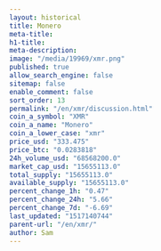 ```yaml
---
layout: historical
title: Monero
meta-title: 
h1-title: 
meta-description: 
image: "/media/19969/xmr.png"
published: true
allow_search_engine: false
sitemap: false
enable_comment: false
sort_order: 13
permalink: "/en/xmr/discussion.html"
coin_a_symbol: "XMR"
coin_a_name: "Monero"
coin_a_lower_case: "xmr"
price_usd: "333.475"
price_btc: "0.0283818"
24h_volume_usd: "68568200.0"
market_cap_usd: "15655113.0"
total_supply: "15655113.0"
available_supply: "15655113.0"
percent_change_1h: "0.47"
percent_change_24h: "5.66"
percent_change_7d: "-6.69"
last_updated: "1517140744"
parent-url: "/en/xmr/"
author: Sam
---
```


